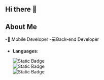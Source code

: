 ## Hi there 👋

## About Me

-📱 Mobile Developer
-💻Back-end Developer

<p align="center">

- **Languages**:
    
    ![Static Badge](https://img.shields.io/badge/Python%20-%20blue?style=plastic)
  <br>
      ![Static Badge](https://img.shields.io/badge/Django%20-%20green?style=plastic)
  <br>
      ![Static Badge](https://img.shields.io/badge/Fast%20Api%20-%20green?style=plastic)
    

<br>   

